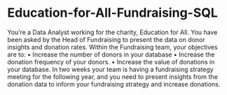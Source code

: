 # Education-for-All-Fundraising-SQL

You’re a Data Analyst working for the charity, 
Education for All. You have been asked by the Head 
of Fundraising to present the data on donor insights 
and donation rates.
Within the Fundraising team, your objectives are to:
• Increase the number of donors in your database
• Increase the donation frequency of your donors.
• Increase the value of donations in your database.
In two weeks your team is having a fundraising 
strategy meeting for the following year, and you need 
to present insights from the donation data to inform 
your fundraising strategy and increase donations.
